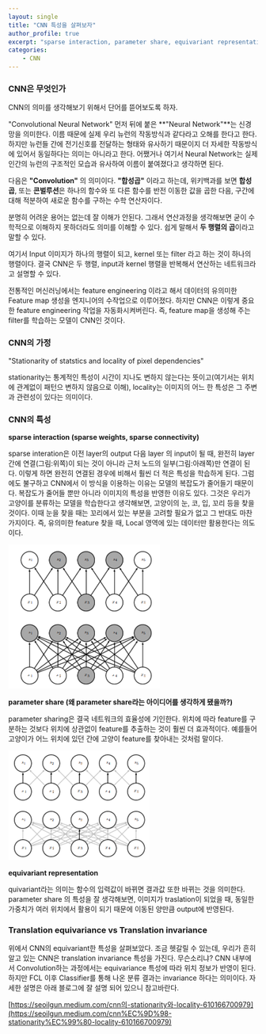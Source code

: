 ```yaml
---
layout: single
title: "CNN 특성을 살펴보자"
author_profile: true
excerpt: "sparse interaction, parameter share, equivariant representation"
categories:
    - CNN
---
```


### CNN은 무엇인가

CNN의 의미를 생각해보기 위해서 단어를 뜯어보도록 하자. 

"Convolutional Neural Network" 먼저 뒤에 붙은 **"Neural Network"**는 신경망을 의미한다. 이름 때문에 실제 우리 뉴런의 작동방식과 같다라고 오해를 한다고 한다. 하지만 뉴런들 간에 전기신호를 전달하는 형태와 유사하기 때문이지 더 자세한 작동방식에 있어서 동일하다는 의미는 아니라고 한다. 어쨌거나 여기서 Neural Network는 실제 인간의 뉴런의 구조적인 모습과 유사하여 이름이 붙여졌다고 생각하면 된다.

다음은 **"Convolution"** 의 의미이다. **"합성곱"** 이라고 하는데, 위키백과를 보면 **합성곱**, 또는 **콘벌루션**은 하나의 함수와 또 다른 함수를 반전 이동한 값을 곱한 다음, 구간에 대해 적분하여 새로운 함수를 구하는 수학 연산자이다. 

분명히 어려운 용어는 없는데 잘 이해가 안된다. 그래서 연산과정을 생각해보면 굳이 수학적으로 이해하지 못하더라도 의미를 이해할 수 있다. 쉽게 말해서 **두 행렬의 곱**이라고 말할 수 있다.

여기서 Input 이미지가 하나의 행렬이 되고, kernel 또는 filter 라고 하는 것이 하나의 행렬이다. 결국 CNN은 두 행렬, input과 kernel 행렬을 반복해서 연산하는 네트워크라고 설명할 수 있다.

전통적인 머신러닝에서는 feature engineering 이라고 해서 데이터의 유의미한 Feature map 생성을 엔지니어의 수작업으로 이루어졌다. 하지만 CNN은 이렇게 중요한 feature engineering 작업을 자동화시켜버린다. 즉, feature map을 생성해 주는 filter를 학습하는 모델이 CNN인 것이다.

### CNN의 가정

"Stationarity of statstics and locality of pixel dependencies"

stationarity는 통계적인 특성이 시간이 지나도 변하지 않는다는 뜻이고(여기서는 위치에 관계없이 패턴으 변하지 않음으로 이해), locality는 이미지의 어느 한 특성은 그 주변과 관련성이 있다는 의미이다.

### CNN의 특성

**sparse interaction (sparse weights, sparse connectivity)**

sparse interation은 이전 layer의 output 다음 layer 의 input이 될 때, 완전히 layer 간에 연결(그림:위쪽)이 되는 것이 아니라 근처 노드의 일부(그림:아래쪽)만 연결이 된다. 이렇게 하면 완전히 연결된 경우에 비해서 훨씬 더 적은 특성을 학습하게 된다. 그럼에도 불구하고 CNN에서 이 방식을 이용하는 이유는 모델의 복잡도가 줄어들기 때문이다. 복잡도가 줄어들 뿐만 아니라 이미지의 특성을 반영한 이유도 있다. 그것은 우리가 고양이를 분류하는 모델을 학습한다고 생각해보면, 고양이의 눈, 코, 입, 꼬리 등을 찾을 것이다. 이때 눈을 찾을 때는 꼬리에서 있는 부분을 고려할 필요가 없고 그 반대도 마찬가지이다. 즉, 유의미한 feature 찾을 때, Local 영역에 있는 데이터만 활용한다는 의도이다. 

![sparse interaction](/assets/images/sparse_interaction.PNG)

**parameter share (**왜 parameter share라는 아이디어를 생각하게 됐을까?**)**

parameter sharing은 결국 네트워크의 효율성에 기인한다. 위치에 따라 feature를 구분하는 것보다 위치에 상관없이 feature를 추출하는 것이 훨씬 더 효과적이다. 예를들어 고양이가 어느 위치에 있던 간에 고양이 feature를 찾아내는 것처럼 말이다.

![prameter share](/assets/images/prameter_share.PNG)

**equivariant representation**

quivariant라는 의미는 함수의 입력값이 바뀌면 결과값 또한 바뀌는 것을 의미한다. parameter share 의 특성을 잘 생각해보면, 이미지가 traslation이 되었을 때, 동일한 가중치가 여러 위치에서 활용이 되기 때문에 이동된 양만큼 output에 반영된다.

### Translation equivariance vs Translation invariance

위에서 CNN의 equivariant한 특성을 살펴보았다. 조금 헷갈릴 수 있는데, 우리가 흔히 알고 있는 CNN은 translation invariance 특성을 가진다. 무슨소리냐? CNN 내부에서 Convolution하는 과정에서는 equivariance 특성에 따라 위치 정보가 반영이 된다. 하지만 FCL 이후 Classifier를 통해 나온 분류 결과는 invariance 하다는 의미이다. 자세한 설명은 아래 블로그에 잘 설명 되어 있으니 참고바란다.

[https://seoilgun.medium.com/cnn의-stationarity와-locality-610166700979](https://seoilgun.medium.com/cnn%EC%9D%98-stationarity%EC%99%80-locality-610166700979)